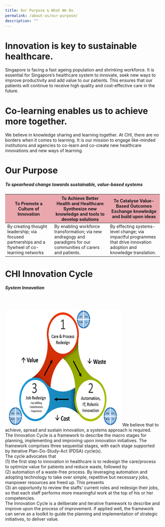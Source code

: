 ```yaml
---
title: Our Purpose & What We Do
permalink: /about-us/our-purpose/
description: ""
---
```

# Innovation is key to sustainable healthcare.

Singapore is facing a fast ageing population and shrinking workforce. It is essential for Singapore’s healthcare system to innovate, seek new ways to improve productivity and add value to our patients. This ensures that our patients will continue to receive high quality and cost-effective care in the future.

# Co-learning enables us to achieve more together.

We believe in knowledge sharing and learning together. At CHI, there are no borders when it comes to learning. It is our mission to engage like-minded institutions and agencies to co-learn and co-create new healthcare innovations and new ways of learning.

# Our Purpose
##### To spearhead change towards sustainable, value-based systems

<table class="table">
  <thead bgcolor="#EAA7AE">
    <tr>
      <th scope="col">To Promote a Culture of Innovation</th>
      <th scope="col">To Achieve Better Health and Healthcare<br> Synthesize new knowledge and tools to develop solutions</th>
      <th scope="col">To Catalyse Value-Based Outcomes<br>Exchange knowledge and build upon ideas</th>
    </tr>
  </thead>
  <tbody>
    <tr>
      <td scope="row">By creating thought leadership; via focused partnerships and a flywheel of co-learning networks
      </td><td>By enabling workforce transformation; via new andragogy and paradigms for our communities of carers and patients.</td>
      <td>By effecting systems-level change; via impactful programmes that drive innovation adoption and knowledge translation.  </td>
    </tr>
   
  </tbody>
</table>


# CHI Innovation Cycle
#####  System Innovation
<img alt="AIC" style="width:378px; height:378px; padding-top:8%;" src="/images/au_system_innovation.png">
We believe that to achieve, spread and sustain innovation, a systems approach is required. The Innovation Cycle is a framework to describe the macro stages for planning, implementing and improving upon innovation initiatives. The framework comprises three sequential stages, with each stage supported by iterative Plan-Do-Study-Act (PDSA) cycle(s).<br>
The cycle advocates that <br>(1) the first step to innovation in healthcare is to redesign the care/process to optimize value for patients and reduce waste, followed by <br>(2) automation of a waste-free process. By leveraging automation and adopting technology to take over simple, repetitive but necessary jobs, manpower resources are freed up. This presents <br>(3) an opportunity to review the staffs’ current roles and redesign their jobs, so that each staff performs more meaningful work at the top of his or her competencies.<br>
The Innovation Cycle is a deliberate and iterative framework to describe and improve upon the process of improvement. If applied well, the framework can serve as a toolkit to guide the planning and implementation of strategic initiatives, to deliver value.